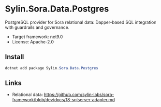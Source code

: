 # Sylin.Sora.Data.Postgres

PostgreSQL provider for Sora relational data: Dapper-based SQL integration with guardrails and governance.

- Target framework: net9.0
- License: Apache-2.0

## Install

```powershell
dotnet add package Sylin.Sora.Data.Postgres
```

## Links
- Relational data: https://github.com/sylin-labs/sora-framework/blob/dev/docs/18-sqlserver-adapter.md
